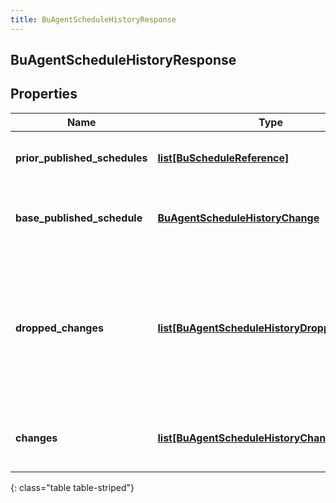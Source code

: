 ```yaml
---
title: BuAgentScheduleHistoryResponse
---
```

## BuAgentScheduleHistoryResponse

## Properties

|Name | Type | Description | Notes|
|------------ | ------------- | ------------- | -------------|
| **prior_published_schedules** | [**list[BuScheduleReference]**](BuScheduleReference.html) | The list of previously published schedules | [optional] |
| **base_published_schedule** | [**BuAgentScheduleHistoryChange**](BuAgentScheduleHistoryChange.html) | The originally published agent schedules | [optional] |
| **dropped_changes** | [**list[BuAgentScheduleHistoryDroppedChange]**](BuAgentScheduleHistoryDroppedChange.html) | The changes dropped from the schedule history. This will happen if the schedule history is too large | [optional] |
| **changes** | [**list[BuAgentScheduleHistoryChange]**](BuAgentScheduleHistoryChange.html) | The list of changes for the schedule history | [optional] |
{: class="table table-striped"}


